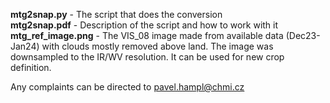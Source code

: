 <b>mtg2snap.py</b> - The script that does the conversion<br>
<b>mtg2snap.pdf</b> - Description of the script and how to work with it<br>
<b>mtg_ref_image.png</b> - The VIS_08 image made from available data (Dec23-Jan24) with clouds mostly removed above land. The image was downsampled to the IR/WV resolution. It can be used for new crop definition.

Any complaints can be directed to pavel.hampl@chmi.cz
